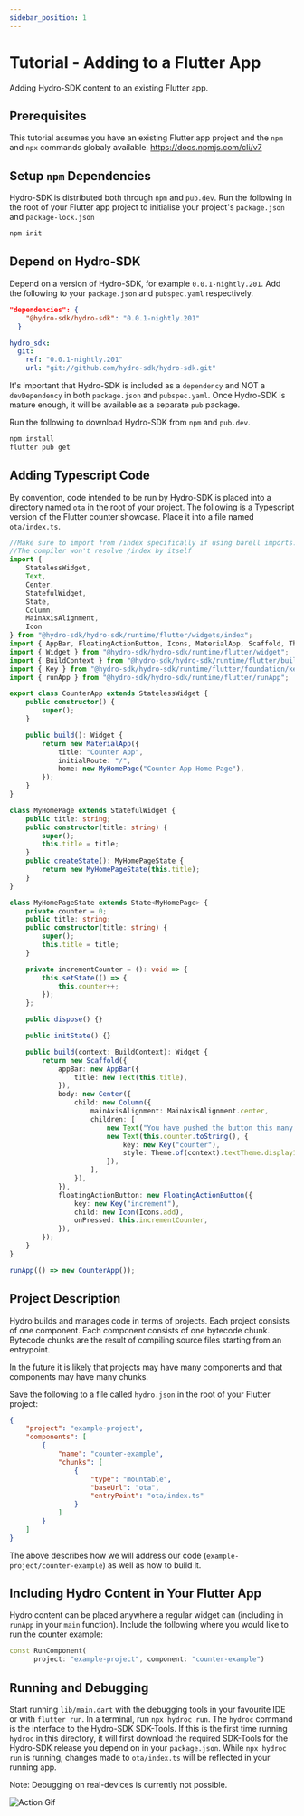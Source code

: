 ```yaml
---
sidebar_position: 1
---
```


# Tutorial - Adding to a Flutter App

Adding Hydro-SDK content to an existing Flutter app.

## Prerequisites

This tutorial assumes you have an existing Flutter app project and the `npm` and `npx` commands globaly available. https://docs.npmjs.com/cli/v7

## Setup `npm` Dependencies
Hydro-SDK is distributed both through `npm` and `pub.dev`.
Run the following in the root of your Flutter app project to initialise your project's `package.json` and `package-lock.json`
```bash
npm init
```

## Depend on Hydro-SDK
Depend on a version of Hydro-SDK, for example `0.0.1-nightly.201`.
Add the following to your `package.json` and `pubspec.yaml` respectively.
```json
"dependencies": {
    "@hydro-sdk/hydro-sdk": "0.0.1-nightly.201"
  }
  ```
  ```yaml
hydro_sdk: 
    git: 
      ref: "0.0.1-nightly.201"
      url: "git://github.com/hydro-sdk/hydro-sdk.git"
  ```
It's important that Hydro-SDK is included as a `dependency` and NOT a `devDependency` in both `package.json` and `pubspec.yaml`. Once Hydro-SDK is mature enough, it will be available as a separate `pub` package.

Run the following to download Hydro-SDK from `npm` and `pub.dev`.
```bash
npm install
flutter pub get
```

## Adding Typescript Code
By convention, code intended to be run by Hydro-SDK is placed into a directory named `ota` in the root of your project. The following is a Typescript version of the Flutter counter showcase. Place it into a file named `ota/index.ts`.
```typescript
//Make sure to import from /index specifically if using barell imports.
//The compiler won't resolve /index by itself
import {
    StatelessWidget,
    Text,
    Center,
    StatefulWidget,
    State,
    Column,
    MainAxisAlignment,
    Icon
} from "@hydro-sdk/hydro-sdk/runtime/flutter/widgets/index";
import { AppBar, FloatingActionButton, Icons, MaterialApp, Scaffold, Theme } from "@hydro-sdk/hydro-sdk/runtime/flutter/material/index";
import { Widget } from "@hydro-sdk/hydro-sdk/runtime/flutter/widget";
import { BuildContext } from "@hydro-sdk/hydro-sdk/runtime/flutter/buildContext";
import { Key } from "@hydro-sdk/hydro-sdk/runtime/flutter/foundation/key";
import { runApp } from "@hydro-sdk/hydro-sdk/runtime/flutter/runApp";

export class CounterApp extends StatelessWidget {
    public constructor() {
        super();
    }

    public build(): Widget {
        return new MaterialApp({
            title: "Counter App",
            initialRoute: "/",
            home: new MyHomePage("Counter App Home Page"),
        });
    }
}

class MyHomePage extends StatefulWidget {
    public title: string;
    public constructor(title: string) {
        super();
        this.title = title;
    }
    public createState(): MyHomePageState {
        return new MyHomePageState(this.title);
    }
}

class MyHomePageState extends State<MyHomePage> {
    private counter = 0;
    public title: string;
    public constructor(title: string) {
        super();
        this.title = title;
    }

    private incrementCounter = (): void => {
        this.setState(() => {
            this.counter++;
        });
    };

    public dispose() {}

    public initState() {}

    public build(context: BuildContext): Widget {
        return new Scaffold({
            appBar: new AppBar({
                title: new Text(this.title),
            }),
            body: new Center({
                child: new Column({
                    mainAxisAlignment: MainAxisAlignment.center,
                    children: [
                        new Text("You have pushed the button this many times"),
                        new Text(this.counter.toString(), {
                            key: new Key("counter"),
                            style: Theme.of(context).textTheme.display1,
                        }),
                    ],
                }),
            }),
            floatingActionButton: new FloatingActionButton({
                key: new Key("increment"),
                child: new Icon(Icons.add),
                onPressed: this.incrementCounter,
            }),
        });
    }
}

runApp(() => new CounterApp());
```

## Project Description
Hydro builds and manages code in terms of projects. Each project consists of one component. Each component consists of one bytecode chunk. Bytecode chunks are the result of compiling source files starting from an entrypoint.

In the future it is likely that projects may have many components and that components may have many chunks.

Save the following to a file called `hydro.json` in the root of your Flutter project:
```json
{
    "project": "example-project",
    "components": [
        {
            "name": "counter-example",
            "chunks": [
                {
                    "type": "mountable",
                    "baseUrl": "ota",
                    "entryPoint": "ota/index.ts"
                }
            ]
        }
    ]
}
```

The above describes how we will address our code (`example-project/counter-example`) as well as how to build it.

## Including Hydro Content in Your Flutter App
Hydro content can be placed anywhere a regular widget can (including in `runApp` in your `main` function). Include the following where you would like to run the counter example:
```dart
const RunComponent(
      project: "example-project", component: "counter-example")
```

## Running and Debugging
Start running `lib/main.dart` with the debugging tools in your favourite IDE or with `flutter run`. In a terminal, run `npx hydroc run`. The `hydroc` command is the interface to the Hydro-SDK SDK-Tools. If this is the first time running `hydroc` in this directory, it will first download the required SDK-Tools for the Hydro-SDK release you depend on in your `package.json`. While `npx hydroc run` is running, changes made to `ota/index.ts` will be reflected in your running app.

Note: Debugging on real-devices is currently not possible.

![Action Gif](/img/intro-action-gif.gif)